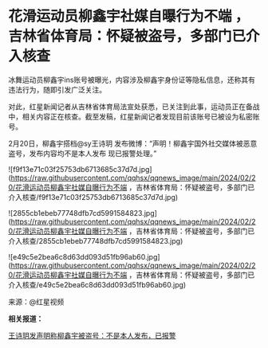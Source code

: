 # 花滑运动员柳鑫宇社媒自曝行为不端 ，吉林省体育局：怀疑被盗号，多部门已介入核查

冰舞运动员柳鑫宇ins账号被曝光，内容涉及柳鑫宇身份证等隐私信息，还称其有违法行为，随即引发广泛关注。

对此，红星新闻记者从吉林省体育局法宣处获悉，已关注到此事，运动员正在备战中，相关内容正在核查。截至发稿，红星新闻记者发现目前该账号已被设为私密账号。

2月20日，柳鑫宇搭档@sy王诗玥 发布微博：“声明！柳鑫宇国外社交媒体被恶意盗号，发布内容均不是本人发布 现已报警处理。”

![f9f13e71c03f25753db6713685c37d7d.jpg](https://raw.githubusercontent.com/qqhsx/qqnews_image/main/2024/02/20/花滑运动员柳鑫宇社媒自曝行为不端 ，吉林省体育局：怀疑被盗号，多部门已介入核查/f9f13e71c03f25753db6713685c37d7d.jpg)

![2855cb1ebeb77748dfb7cd5991584823.jpg](https://raw.githubusercontent.com/qqhsx/qqnews_image/main/2024/02/20/花滑运动员柳鑫宇社媒自曝行为不端 ，吉林省体育局：怀疑被盗号，多部门已介入核查/2855cb1ebeb77748dfb7cd5991584823.jpg)

![e49c5e2bea6c8d63dd093d51fb96ab60.jpg](https://raw.githubusercontent.com/qqhsx/qqnews_image/main/2024/02/20/花滑运动员柳鑫宇社媒自曝行为不端 ，吉林省体育局：怀疑被盗号，多部门已介入核查/e49c5e2bea6c8d63dd093d51fb96ab60.jpg)

来源：@红星视频

**相关报道：**

[王诗玥发声明称柳鑫宇被盗号：不是本人发布，已报警](https://news.qq.com/rain/a/20240220A03YYX00)

